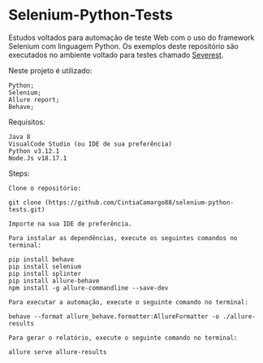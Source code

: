 # Selenium-Python-Tests

Estudos voltados para automação de teste Web com o uso do framework Selenium com linguagem Python. Os exemplos deste repositório são executados no ambiente voltado para testes chamado [Severest](https://front.serverest.dev/admin/home).

Neste projeto é utilizado:

    Python;
    Selenium;
    Allure report;
    Behave;

Requisitos:

    Java 8
    VisualCode Studio (ou IDE de sua preferência)
    Python v3.12.1
    Node.Js v18.17.1
  
Steps:

    Clone o repositório:

    git clone (https://github.com/CintiaCamargo88/selenium-python-tests.git)

    Importe na sua IDE de preferência.

    Para instalar as dependências, execute os seguintes comandos no terminal:

    pip install behave
    pip install selenium
    pip install splinter
    pip install allure-behave 
    npm install -g allure-commandline --save-dev

    Para executar a automação, execute o seguinte comando no terminal:

    behave --format allure_behave.formatter:AllureFormatter -o ./allure-results

    Para gerar o relatório, execute o seguinte comando no terminal:

    allure serve allure-results
    
